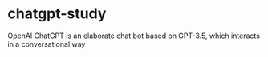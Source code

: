 # chatgpt-study
OpenAI ChatGPT is an elaborate chat bot based on GPT-3.5, which interacts in a conversational way
